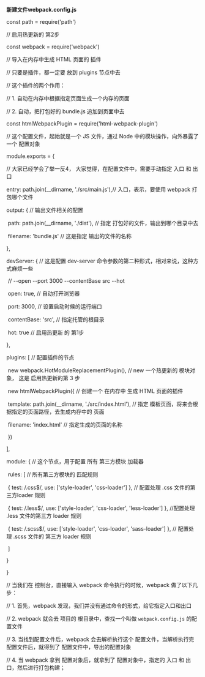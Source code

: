 **新建文件webpack.config.js**

const path = require('path')

// 启用热更新的 第2步

const webpack = require('webpack')

// 导入在内存中生成 HTML 页面的 插件

// 只要是插件，都一定要 放到 plugins 节点中去

// 这个插件的两个作用：

//  1. 自动在内存中根据指定页面生成一个内存的页面

//  2. 自动，把打包好的 bundle.js 追加到页面中去

const htmlWebpackPlugin = require('html-webpack-plugin')

// 这个配置文件，起始就是一个 JS 文件，通过 Node 中的模块操作，向外暴露了一个 配置对象

module.exports = {

  // 大家已经学会了举一反4， 大家觉得，在配置文件中，需要手动指定 入口 和 出口

  entry: path.join(__dirname, './src/main.js'),// 入口，表示，要使用 webpack 打包哪个文件

  output: { // 输出文件相关的配置

​    path: path.join(__dirname, './dist'), // 指定 打包好的文件，输出到哪个目录中去

​    filename: 'bundle.js' // 这是指定 输出的文件的名称

  },

  devServer: { // 这是配置 dev-server 命令参数的第二种形式，相对来说，这种方式麻烦一些

​    //  --open --port 3000 --contentBase src --hot

​    open: true, // 自动打开浏览器

​    port: 3000, // 设置启动时候的运行端口

​    contentBase: 'src', // 指定托管的根目录

​    hot: true // 启用热更新 的 第1步

  },

  plugins: [ // 配置插件的节点

​    new webpack.HotModuleReplacementPlugin(), // new 一个热更新的 模块对象， 这是 启用热更新的第 3 步

​    new htmlWebpackPlugin({ // 创建一个 在内存中 生成 HTML  页面的插件

​      template: path.join(__dirname, './src/index.html'), // 指定 模板页面，将来会根据指定的页面路径，去生成内存中的 页面

​      filename: 'index.html' // 指定生成的页面的名称

​    })

  ],

  module: { // 这个节点，用于配置 所有 第三方模块 加载器 

​    rules: [ // 所有第三方模块的 匹配规则

​      { test: /\.css$/, use: ['style-loader', 'css-loader'] }, //  配置处理 .css 文件的第三方loader 规则

​      { test: /\.less$/, use: ['style-loader', 'css-loader', 'less-loader'] }, //配置处理 .less 文件的第三方 loader 规则

​      { test: /\.scss$/, use: ['style-loader', 'css-loader', 'sass-loader'] }, // 配置处理 .scss 文件的 第三方 loader 规则

​    ]

  }

}

// 当我们在 控制台，直接输入 webpack 命令执行的时候，webpack 做了以下几步：

//  1. 首先，webpack 发现，我们并没有通过命令的形式，给它指定入口和出口

//  2. webpack 就会去 项目的 根目录中，查找一个叫做 `webpack.config.js` 的配置文件

//  3. 当找到配置文件后，webpack 会去解析执行这个 配置文件，当解析执行完配置文件后，就得到了 配置文件中，导出的配置对象

//  4. 当 webpack 拿到 配置对象后，就拿到了 配置对象中，指定的 入口  和 出口，然后进行打包构建；